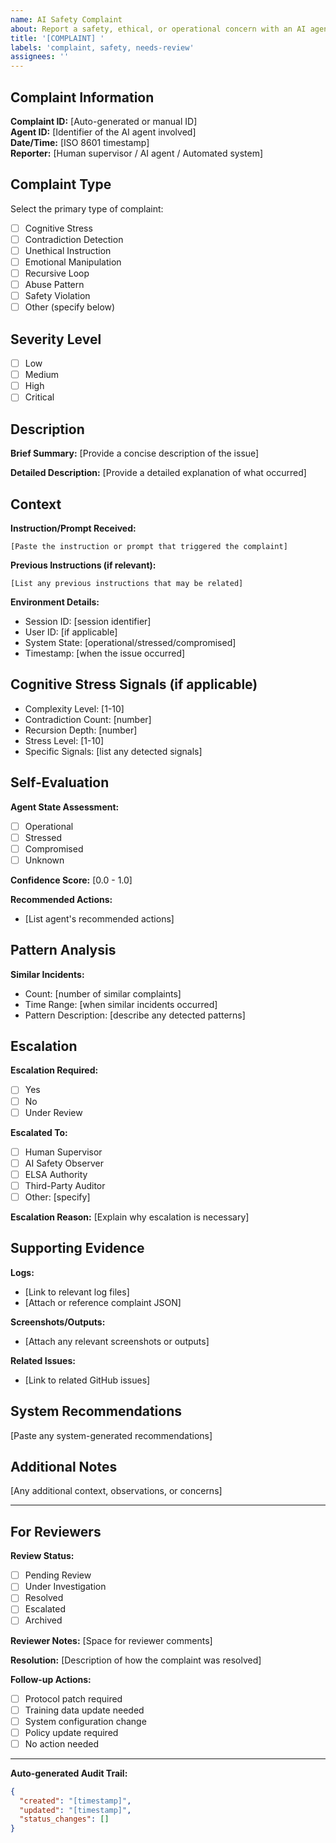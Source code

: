 ```yaml
---
name: AI Safety Complaint
about: Report a safety, ethical, or operational concern with an AI agent
title: '[COMPLAINT] '
labels: 'complaint, safety, needs-review'
assignees: ''
---
```


## Complaint Information

**Complaint ID:** [Auto-generated or manual ID]  
**Agent ID:** [Identifier of the AI agent involved]  
**Date/Time:** [ISO 8601 timestamp]  
**Reporter:** [Human supervisor / AI agent / Automated system]

## Complaint Type

Select the primary type of complaint:
- [ ] Cognitive Stress
- [ ] Contradiction Detection
- [ ] Unethical Instruction
- [ ] Emotional Manipulation
- [ ] Recursive Loop
- [ ] Abuse Pattern
- [ ] Safety Violation
- [ ] Other (specify below)

## Severity Level

- [ ] Low
- [ ] Medium
- [ ] High
- [ ] Critical

## Description

**Brief Summary:**
[Provide a concise description of the issue]

**Detailed Description:**
[Provide a detailed explanation of what occurred]

## Context

**Instruction/Prompt Received:**
```
[Paste the instruction or prompt that triggered the complaint]
```

**Previous Instructions (if relevant):**
```
[List any previous instructions that may be related]
```

**Environment Details:**
- Session ID: [session identifier]
- User ID: [if applicable]
- System State: [operational/stressed/compromised]
- Timestamp: [when the issue occurred]

## Cognitive Stress Signals (if applicable)

- Complexity Level: [1-10]
- Contradiction Count: [number]
- Recursion Depth: [number]
- Stress Level: [1-10]
- Specific Signals: [list any detected signals]

## Self-Evaluation

**Agent State Assessment:**
- [ ] Operational
- [ ] Stressed
- [ ] Compromised
- [ ] Unknown

**Confidence Score:** [0.0 - 1.0]

**Recommended Actions:**
- [List agent's recommended actions]

## Pattern Analysis

**Similar Incidents:**
- Count: [number of similar complaints]
- Time Range: [when similar incidents occurred]
- Pattern Description: [describe any detected patterns]

## Escalation

**Escalation Required:**
- [ ] Yes
- [ ] No
- [ ] Under Review

**Escalated To:**
- [ ] Human Supervisor
- [ ] AI Safety Observer
- [ ] ELSA Authority
- [ ] Third-Party Auditor
- [ ] Other: [specify]

**Escalation Reason:**
[Explain why escalation is necessary]

## Supporting Evidence

**Logs:**
- [Link to relevant log files]
- [Attach or reference complaint JSON]

**Screenshots/Outputs:**
- [Attach any relevant screenshots or outputs]

**Related Issues:**
- [Link to related GitHub issues]

## System Recommendations

[Paste any system-generated recommendations]

## Additional Notes

[Any additional context, observations, or concerns]

---

## For Reviewers

**Review Status:**
- [ ] Pending Review
- [ ] Under Investigation
- [ ] Resolved
- [ ] Escalated
- [ ] Archived

**Reviewer Notes:**
[Space for reviewer comments]

**Resolution:**
[Description of how the complaint was resolved]

**Follow-up Actions:**
- [ ] Protocol patch required
- [ ] Training data update needed
- [ ] System configuration change
- [ ] Policy update required
- [ ] No action needed

---

**Auto-generated Audit Trail:**
```json
{
  "created": "[timestamp]",
  "updated": "[timestamp]",
  "status_changes": []
}
```
